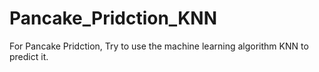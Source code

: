 # Pancake_Pridction_KNN
For Pancake Pridction, Try to use the machine learning algorithm KNN to predict it.
